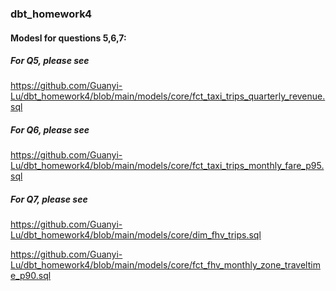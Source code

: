 ### dbt_homework4

#### Modesl for questions 5,6,7:

##### For Q5, please see 
https://github.com/Guanyi-Lu/dbt_homework4/blob/main/models/core/fct_taxi_trips_quarterly_revenue.sql

##### For Q6, please see 
https://github.com/Guanyi-Lu/dbt_homework4/blob/main/models/core/fct_taxi_trips_monthly_fare_p95.sql

##### For Q7, please see 
https://github.com/Guanyi-Lu/dbt_homework4/blob/main/models/core/dim_fhv_trips.sql

https://github.com/Guanyi-Lu/dbt_homework4/blob/main/models/core/fct_fhv_monthly_zone_traveltime_p90.sql


